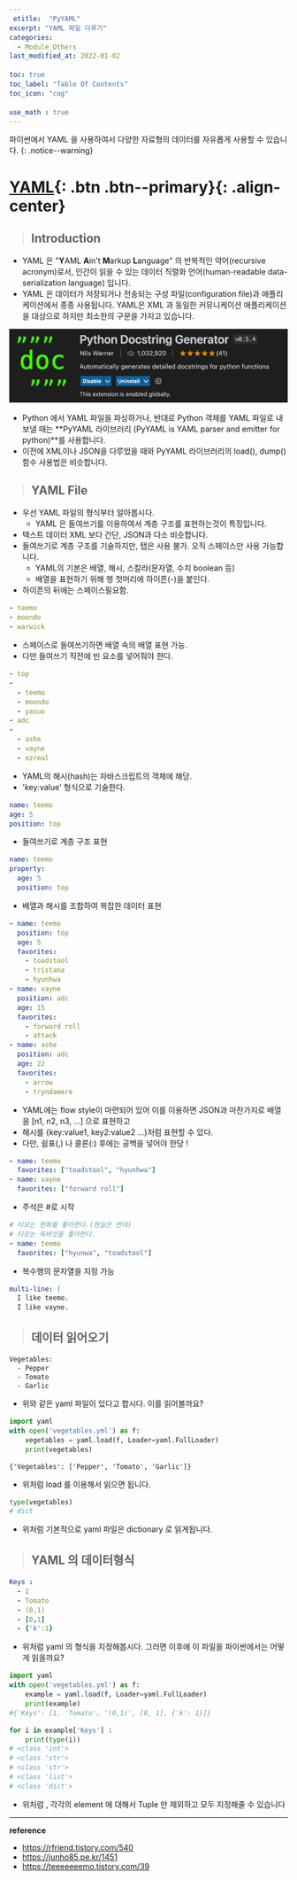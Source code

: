 ```yaml
---
 etitle:  "PyYAML"
excerpt: "YAML 파일 다루기"
categories:
  - Module_Others
last_modified_at: 2022-01-02

toc: true
toc_label: "Table Of Contents"
toc_icon: "cog"

use_math : true
---
```


 파이썬에서 YAML 을 사용하여서 다양한 자료형의 데이터를 자유롭게 사용할 수 있습니다. 
{: .notice--warning}

# [YAML](#link){: .btn .btn--primary}{: .align-center}

> ## Introduction

- YAML 은 "**Y**AML **A**in't **M**arkup **L**anguage" 의 반복적인 약어(recursive acronym)로서, 인간이 읽을 수 있는 데이터 직렬화 언어(human-readable data-serialization language) 입니다. 
- YAML 은 데이터가 저장되거나 전송되는 구성 파일(configuration file)과 애플리케이션에서 종종 사용됩니다. YAML은 XML 과 동일한 커뮤니케이션 애플리케이션을 대상으로 하지만 최소한의 구문을 가지고 있습니다. 

![png](/assets/images/Python/57_1.png)

- Python 에서 YAML 파일을 파싱하거나, 반대로 Python 객체를 YAML 파일로 내보낼 때는 **PyYAML 라이브러리 (PyYAML is YAML parser and emitter for python)**를 사용합니다. 
- 이전에 XML이나 JSON을 다루었을 때와 PyYAML 라이브러리의 load(), dump() 함수 사용법은 비슷합니다. 

> ## YAML File 

- 우선 YAML 파일의 형식부터 알아봅시다. 
  - YAML 은 들여쓰기를 이용하여서 계층 구조를 표현하는것이 특징입니다.
- 텍스트 데이터 XML 보다 간단, JSON과 다소 비슷합니다.
- 들여쓰기로 계층 구조를 기술하지만, 탭은 사용 불가. 오직 스페이스만 사용 가능합니다.
  - YAML의 기본은 배열, 해시, 스칼라(문자열, 수치 boolean 등)
  - 배열을 표현하기 위해 행 첫머리에 하이픈(-)을 붙인다.
- 하이픈의 뒤에는 스페이스필요함.

```yaml
- teemo
- moondo
- warwick
```

- 스페이스로 들여쓰기하면 배열 속의 배열 표현 가능. 
- 다만 들여쓰기 직전에 빈 요소를 넣어줘야 한다.

```yaml
- top
-
  - teemo
  - moondo
  - yasuo
- adc
-
  - ashe
  - vayne
  - ezreal
```

- YAML의 해시(hash)는 자바스크립트의 객체에 해당.
- 'key:value' 형식으로 기술한다.

```yaml
name: teemo
age: 5
position: top
```

- 들여쓰기로 계층 구조 표현 

```yaml
name: teemo
property:
  age: 5
  position: top
```

- 배열과 해시를 조합하여 복잡한 데이터 표현 

```yaml
- name: teemo
  position: top
  age: 5
  favorites:
    - toadstool
    - tristana
    - hyunhwa
- name: vayne
  position: adc
  age: 15
  favorites:
    - forward roll
    - attack
- name: ashe
  position: adc
  age: 22
  favorites:
    - arrow
    - tryndamere
```

- YAML에는 flow style이 마련되어 있어 이를 이용하면 JSON과 마찬가지로 배열을 [n1, n2, n3, ...] 으로 표현하고 
- 해시를 {key:value1, key2:value2 ...}처럼 표현할 수 있다.
- 다만, 쉼표(,) 나 콜론(:) 후에는 공백을 넣어야 한당 ! 

```yaml
- name: teemo
  favorites: ["toadstool", "hyunhwa"]
- name: vayne
  favorites: ["forward roll"]
```

- 주석은 #로 시작

```yaml
# 티모는 현화를 좋아한다.(현실은 반대)
# 티모는 독버섯을 좋아한다.
- name: teemo
  favorites: ["hyunwa", "toadstool"]
```

- 복수행의 문자열을 지정 가능 

```yaml
multi-line: |
  I like teemo.
  I like vayne.
```

> ## 데이터 읽어오기

```
Vegetables:
  - Pepper
  - Tomato
  - Garlic
```

- 위와 같은 yaml 파일이 있다고 합시다. 이를 읽어볼까요? 

```python
import yaml
with open('vegetables.yml') as f:
    vegetables = yaml.load(f, Loader=yaml.FullLoader)
    print(vegetables)
```

```
{'Vegetables': ['Pepper', 'Tomato', 'Garlic']}
```

- 위처럼 load 를 이용해서 읽으면 됩니다.

```python
type(vegetables)
# dict
```

- 위처럼 기본적으로 yaml 파일은 dictionary 로 읽게됩니다.

> ## YAML 의 데이터형식

```yaml
Keys :
  - 1
  - Tomato
  - (0,1)
  - [0,1]
  - {'k':1}
```

- 위처럼 yaml 의 형식을 지정해봅시다. 그러면 이후에 이 파일을 파이썬에서는 어떻게 읽을까요? 

```python
import yaml
with open('vegetables.yml') as f:
    example = yaml.load(f, Loader=yaml.FullLoader)
    print(example)
#{'Keys': [1, 'Tomato', '(0,1)', [0, 1], {'k': 1}]}
```

```python
for i in example['Keys'] : 
    print(type(i))
# <class 'int'>
# <class 'str'>
# <class 'str'>
# <class 'list'>
# <class 'dict'>
```

- 위처럼 , 각각의 element 에 대해서 Tuple 만 제외하고 모두 지정해줄 수 있습니다

---

**reference**

- <https://rfriend.tistory.com/540>
- <https://junho85.pe.kr/1451>
- <https://teeeeeeemo.tistory.com/39>



